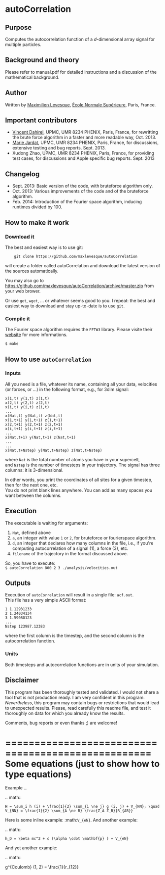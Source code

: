 # autoCorrelation

## Purpose

Computes the autocorrelation function of a *d*-dimensional array signal for multiple particles.

## Background and theory

Please refer to manual.pdf for detailed instructions and a discussion of the mathematical background.

## Author

Written by [Maximilien Levesque](http://www.chimie.ens.fr/?q=pasteur/pct/Maximilien_Levesque/bio), [École Normale Supérieure](http://www.ens.fr), Paris, France.

## Important contributors

* [Vincent Dahirel](http://www.phenix.cnrs.fr/spip.php?rubrique91), UPMC, UMR 8234 PHENIX, Paris, France, for rewritting the brute force algorithm in a faster and more readable way, Oct. 2013.
* [Marie Jardat](http://www.phenix.cnrs.fr/spip.php?rubrique44), UPMC, UMR 8234 PHENIX, Paris, France, for discussions, extensive testing and bug reports. Sept. 2013.
* Xudong Zhao, UPMC, UMR 8234 PHENIX, Paris, France, for providing test cases, for discussions and Apple specific bug reports. Sept. 2013

## Changelog

* Sept. 2013:   Basic version of the code, with bruteforce algorithm only.
* Oct. 2013:    Various improvements of the code and of the bruteforce algorithm.
* Feb. 2014:    Introduction of the Fourier space algorithm, inducing runtimes divided by 100.

## How to make it work

### Download it

The best and easiest way is to use git:
```
    git clone https://github.com/maxlevesque/autoCorrelation  
```
will create a folder called autoCorrelation and download the latest version of the sources automatically.

You may also go to https://github.com/maxlevesque/autoCorrelation/archive/master.zip from your web brower.

Or use `get`, `wget`, ... or whatever seems good to you. I repeat: the best and easiest way to download and stay up-to-date is to use `git`.

### Compile it

The Fourier space algorithm requires the `FFTW3` library. Please visite their [website](www.fftw.org) for more informations.

```bash
$ make
```

## How to use `autoCorrelation`

### Inputs
All you need is a file, whatever its name, containing all your data, velocities (or forces, or ...) in the following format, e.g., for 3dim signal:
``` 
x(1,t) y(1,t) z(1,t)  
x(2,t) y(2,t) z(2,t)  
x(i,t) y(i,t) z(i,t)  
...    
x(Nat,t) y(Nat,t) z(Nat,t)    
x(1,t+1) y(1,t+1) z(1,t+1)  
x(2,t+1) y(2,t+1) z(2,t+1)  
x(i,t+1) y(i,t+1) z(i,t+1)  
...  
x(Nat,t+1) y(Nat,t+1) z(Nat,t+1)  
...  
...  
x(Nat,t+Nstep) y(Nat,t+Nstep) z(Nat,t+Nstep)  
```  

where `Nat` is the total number of atoms you have in your supercell,  
and `Nstep` is the number of timesteps in your trajectory. The signal has three columns: it is 3-dimensional.

In other words, you print the coordinates of all sites for a given timestep, then for the next one, etc.  
You do not print blank lines anywhere. You can add as many spaces you want between the columns.

## Execution

The executable is waiting for arguments:  
1. `Nat`, defined above  
2. `a`, an integer with value `1` or `2`, for bruteforce or fourierspace algorithm.  
3. `d`, an integer that declares how many columns in the file, i.e., if you're computing autocorrelation of a signal (1), a force (3), etc.  
3. `filename` of the trajectory in the format discussed above.  
  
So, you have to execute:  
`$ autoCorrelation 800 2 3 ./analysis/velocities.out`

## Outputs

Execution of `autoCorrelation` will result in a single file: `acf.out`.  
This file has a very simple ASCII format:
``` 
1 1.12931233  
2 1.24034134  
3 1.5908O123  
...  
Nstep 123987.12383  
``` 
where the first column is the timestep, and the second column is the autocorrelation function.  

### Units
Both timesteps and autocorrelation functions are in units of your simulation.  


## Disclaimer

This program has been thoroughly tested and validated.
I would not share a tool that is not production ready. I am very confident in this program.
*Nevertheless*, this program may contain bugs or restrictions that would lead to unexpected results.
Please, read carefully this readme file, and test it thoroughly on data for which you already know the results.

Comments, bug reports or even thanks ;) are welcome!

===================================================
Some equations (just to show how to type equations)
===================================================

Example ...

.. math::

    H = \sum_i h (i) + \frac{1}{2} \sum_{i \ne j} g (i, j) + V_{NN}; \quad V_{NN} = \frac{1}{2} \sum_{A \ne B} \frac{Z_A Z_B}{R_{AB}}

Here is some inline example: :math:`V_{eN}`.
And another example:

.. math::

    h_D = \beta mc^2 + c (\alpha \cdot \mathbf{p} ) + V_{eN}

And yet another example:

.. math::

   g^{Coulomb} (1, 2) = \frac{1}{r_{12}}
